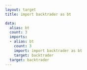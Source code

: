 ```yaml
---
layout: target
title: import backtrader as bt

data:
  alias: bt
  count: 3
  imports:
  - alias: bt
    count: 3
    import: import backtrader as bt
    target: backtrader
  target: backtrader
---
```

